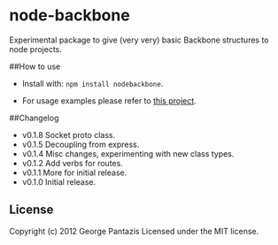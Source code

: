 node-backbone
=============

Experimental package to give (very very) basic Backbone structures to node projects.

##How to use

* Install with: ```npm install nodebackbone```.

* For usage examples please refer to [this project](https://github.com/gcpantazis/nodebone-demo).


##Changelog

* v0.1.8 Socket proto class.
* v0.1.5 Decoupling from express.
* v0.1.4 Misc changes, experimenting with new class types.
* v0.1.2 Add verbs for routes.
* v0.1.1 More for initial release.
* v0.1.0 Initial release.

## License
Copyright (c) 2012 George Pantazis
Licensed under the MIT license.
